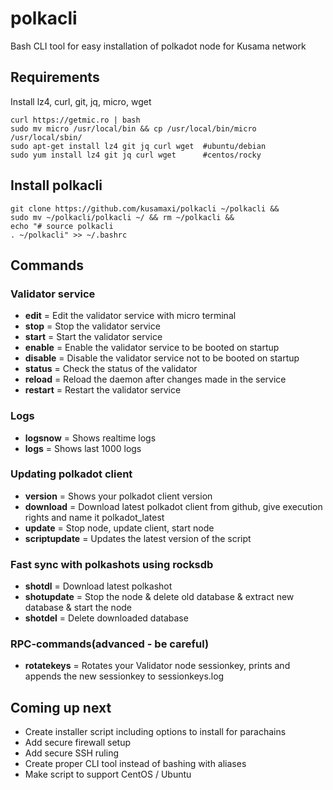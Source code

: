 # polkacli
Bash CLI tool for easy installation of polkadot node for Kusama network

## Requirements
Install lz4, curl, git, jq, micro, wget
```
curl https://getmic.ro | bash
sudo mv micro /usr/local/bin && cp /usr/local/bin/micro /usr/local/sbin/
sudo apt-get install lz4 git jq curl wget  #ubuntu/debian
sudo yum install lz4 git jq curl wget      #centos/rocky
```

## Install polkacli
```
git clone https://github.com/kusamaxi/polkacli ~/polkacli && 
sudo mv ~/polkacli/polkacli ~/ && rm ~/polkacli &&
echo "# source polkacli
. ~/polkacli" >> ~/.bashrc
```

## Commands
### Validator service
- **edit** = Edit the validator service with micro terminal  
- **stop** = Stop the validator service  
- **start** = Start the validator service  
- **enable** = Enable the validator service to be booted on startup  
- **disable** = Disable the validator service not to be booted on startup  
- **status** = Check the status of the validator  
- **reload** = Reload the daemon after changes made in the service  
- **restart** = Restart the validator service  

### Logs
- **logsnow** = Shows realtime logs  
- **logs** = Shows last 1000 logs  

### Updating polkadot client
- **version** = Shows your polkadot client version  
- **download** = Download latest polkadot client from github, give execution rights and name it polkadot_latest  
- **update** = Stop node, update client, start node  
- **scriptupdate** = Updates the latest version of the script  

### Fast sync with polkashots using rocksdb
- **shotdl** = Download latest polkashot  
- **shotupdate** = Stop the node & delete old database & extract new database & start the node   
- **shotdel** = Delete downloaded database

### RPC-commands(advanced - be careful)
- **rotatekeys** = Rotates your Validator node sessionkey, prints and appends the new sessionkey to sessionkeys.log  

## Coming up next
- Create installer script including options to install for parachains
- Add secure firewall setup
- Add secure SSH ruling
- Create proper CLI tool instead of bashing with aliases
- Make script to support CentOS / Ubuntu
